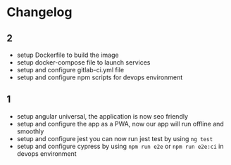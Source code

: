 # Changelog

## 2
  * setup Dockerfile to build the image
  * setup docker-compose file to launch services
  * setup and configure gitlab-ci.yml file
  * setup and configure npm scripts for devops environment

## 1
  * setup angular universal, the application is now seo friendly
  * setup and configure the app as a PWA, now our app will run offline and smoothly
  * setup and configure jest you can now run jest test by using `ng test`
  * setup and configure cypress by using `npm run e2e` or `npm run e2e:ci` in devops environment
